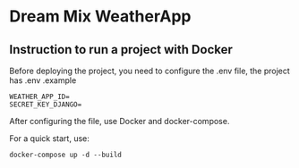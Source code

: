 # Dream Mix WeatherApp

## Instruction to run a project with Docker
Before deploying the project, you need to configure the .env file, the project has .env .example
```
WEATHER_APP_ID=
SECRET_KEY_DJANGO=
```

After configuring the file, use Docker and docker-compose.

For a quick start, use:
```dockerfile
docker-compose up -d --build
```